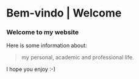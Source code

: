 # Bem-vindo | Welcome

### Welcome to my website
Here is some information about:
>my personal,
> academic 
> and professional life.

I hope you enjoy :-)
